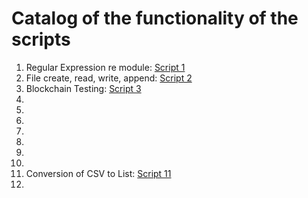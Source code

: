 # Catalog of the functionality of the scripts

1. Regular Expression re module: [Script 1](./script1.py)
2. File create, read, write, append: [Script 2](./script2.py)
3. Blockchain Testing: [Script 3](./script3.py)
4.
5.
6.
7.
8.
9.
10.
11. Conversion of CSV to List: [Script 11](./script11.py)
12.
